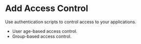 # Add Access Control

Use authentication scripts to control access to your applications. 

- <a :href="$withBase('/guides/authentication/conditional-auth/user-age-based-template/')">User age-based</a> access control.
- <a :href="$withBase('/guides/authentication/conditional-auth/group-based-template-access-control/')">Group-based</a> access control.